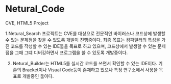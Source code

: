 # Netural_Code
CVE, HTML5 Project


1.Netural_Search 프로젝트는 CVE를 대상으로 전문적인 바이러스나 코드상에 발생할 수 있는 문제점을 찾을 수 있도록 개발이 진행중이다.
최종 목표는 컴파일러의 특성을 가진 코드를 작성할 수 있는 IDE툴을 목표로 하고 있으며, 코드상에서 발생할 수 있는 문제점을 그때 그떄 디버깅하면서
프로그램을 쓸 수 있도록 개발중이다.


2. Netural_Builder는 HTML5를 실시간 코드를 쓰면서 확인할 수 있는 IDE이다. 기존의 Bracket이나 Visual Code등이 존재하고 있으나 특정 연구소에서 사용을 목표로 개발중인 툴이다.
